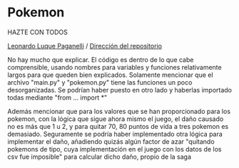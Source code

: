 # Pokemon
HAZTE CON TODOS

[Leonardo Luque Paganelli](https://github.com/LeonardoLLP) / [Dirección del repositorio](https://github.com/LeonardoLLP/pokemon)

No hay mucho que explicar. El código es dentro de lo que cabe comprensible, usando nombres para variables y funciones relativamente largos para que queden bien explicados. Solamente mencionar que el archivo "main.py" y "pokemon.py" tiene las funciones un poco desorganizadas. Se podrían haber puesto en otro lado y haberlas importado todas mediante "from ... import *"

Además mencionar que para los valores que se han proporcionado para los pokemon, con la lógica que sigue ahora mismo el juego, el daño causado no es más que 1 u 2, y para quitar 70, 80 puntos de vida a tres pokemon es demasiado. Seguramente se podría haber implementado otra lógica para implementar el daño, añadiendo quizás algún factor de azar "quitando pokemons de tipo, cuya implementación en el juego con los datos de los csv fue imposible" para calcular dicho daño, propio de la saga